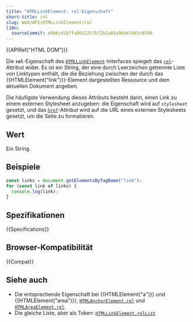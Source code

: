 ```yaml
---
title: "HTMLLinkElement: rel-Eigenschaft"
short-title: rel
slug: Web/API/HTMLLinkElement/rel
l10n:
  sourceCommit: e9b6cd1b7fa8612257b72b2a85a96dd7d45c0200
---
```


{{APIRef("HTML DOM")}}

Die **`rel`**-Eigenschaft des [`HTMLLinkElement`](/de/docs/Web/API/HTMLLinkElement)-Interfaces spiegelt das [`rel`](/de/docs/Web/HTML/Reference/Attributes/rel)-Attribut wider. Es ist ein String, der eine durch Leerzeichen getrennte Liste von Linktypen enthält, die die Beziehung zwischen der durch das {{HTMLElement("link")}}-Element dargestellten Ressource und dem aktuellen Dokument angeben.

Die häufigste Verwendung dieses Attributs besteht darin, einen Link zu einem externen Stylesheet anzugeben:
die Eigenschaft wird auf `stylesheet` gesetzt, und das [`href`](/de/docs/Web/HTML/Reference/Elements/link#href)-Attribut
wird auf die URL eines externen Stylesheets gesetzt, um die Seite zu formatieren.

## Wert

Ein String.

## Beispiele

```js
const links = document.getElementsByTagName("link");
for (const link of links) {
  console.log(link);
}
```

## Spezifikationen

{{Specifications}}

## Browser-Kompatibilität

{{Compat}}

## Siehe auch

- Die entsprechende Eigenschaft bei {{HTMLElement("a")}} und {{HTMLElement("area")}},
  [`HTMLAnchorElement.rel`](/de/docs/Web/API/HTMLAnchorElement/rel) und [`HTMLAreaElement.rel`](/de/docs/Web/API/HTMLAreaElement/rel).
- Die gleiche Liste, aber als Token: [`HTMLLinkElement.relList`](/de/docs/Web/API/HTMLLinkElement/relList)
